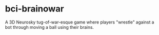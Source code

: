 # bci-brainowar

A 3D Neurosky tug-of-war-esque game where players "wrestle" against a bot through moving a ball using their brains.
